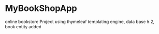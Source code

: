 # MyBookShopApp
online bookstore
Project using thymeleaf templating engine, data base h 2, book entity added
